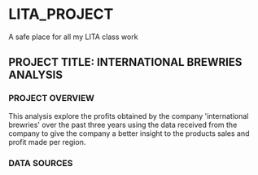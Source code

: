 # LITA_PROJECT
A safe place for all my LITA class work
## PROJECT TITLE: INTERNATIONAL BREWRIES ANALYSIS
### PROJECT OVERVIEW
This analysis explore the profits obtained by the company 'international brewries' over the past three years using the data received from the company to give the company a better insight to the products sales and profit made per region.
### DATA SOURCES
